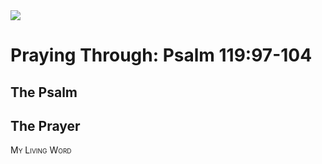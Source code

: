 <img class="intro-right" src="/images/art-paris-psalter.jpg">

<style>
  li {list-style-type: none;}
  p + ul {
    margin-top: -18px;
}
</style>

# Praying Through: Psalm 119:97-104

## The Psalm

## The Prayer

<div style="font-variant: small-caps;">
My Living Word
</div>
